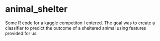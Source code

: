 # animal_shelter
Some R code for a kaggle competiton I entered. The goal was to create a classifier to predict the outcome of a sheltered animal using features provided for us. 
